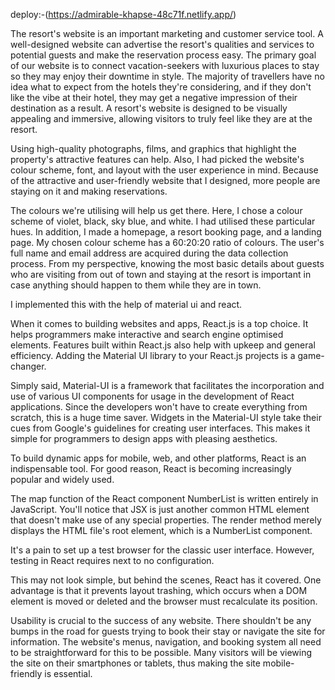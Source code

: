 deploy:-(https://admirable-khapse-48c71f.netlify.app/)

The resort's website is an important marketing and customer service tool. A well-designed website can advertise the resort's qualities and services to potential guests and make the reservation process easy.
The primary goal of our website is to connect vacation-seekers with luxurious places to stay so they may enjoy their downtime in style.
The majority of travellers have no idea what to expect from the hotels they're considering, and if they don't like the vibe at their hotel, they may get a negative impression of their destination as a result.
A resort's website is designed to be visually appealing and immersive, allowing visitors to truly feel like they are at the resort. 

Using high-quality photographs, films, and graphics that highlight the property's attractive features can help.
Also, I had picked the website's colour scheme, font, and layout with the user experience in mind. Because of the attractive and user-friendly website that I designed, more people are staying on it and making reservations.


The colours we're utilising will help us get there. Here, I chose a colour scheme of violet, black, sky blue, and white.
I had utilised these particular hues. In addition, I made a homepage, a resort booking page, and a landing page. My chosen colour scheme has a 60:20:20 ratio of colours.
The user's full name and email address are acquired during the data collection process. From my perspective, knowing the most basic details about guests who are visiting from out of town and staying at the resort is important in case anything should happen to them while they are in town.

I implemented this with the help of material ui and react. 

When it comes to building websites and apps, React.js is a top choice. It helps programmers make interactive and search engine optimised elements. Features built within React.js also help with upkeep and general efficiency. Adding the Material UI library to your React.js projects is a game-changer.

Simply said, Material-UI is a framework that facilitates the incorporation and use of various UI components for usage in the development of React applications. Since the developers won't have to create everything from scratch, this is a huge time saver.
Widgets in the Material-UI style take their cues from Google's guidelines for creating user interfaces. This makes it simple for programmers to design apps with pleasing aesthetics.

To build dynamic apps for mobile, web, and other platforms, React is an indispensable tool.
For good reason, React is becoming increasingly popular and widely used.

The map function of the React component NumberList is written entirely in JavaScript. You'll notice that JSX is just another common HTML element that doesn't make use of any special properties. The render method merely displays the HTML file's root element, which is a NumberList component.

It's a pain to set up a test browser for the classic user interface. However, testing in React requires next to no configuration.

This may not look simple, but behind the scenes, React has it covered. One advantage is that it prevents layout trashing, which occurs when a DOM element is moved or deleted and the browser must recalculate its position.

Usability is crucial to the success of any website. There shouldn't be any bumps in the road for guests trying to book their stay or navigate the site for information.
The website's menus, navigation, and booking system all need to be straightforward for this to be possible. Many visitors will be viewing the site on their smartphones or tablets, thus making the site mobile-friendly is essential.
